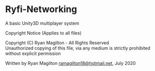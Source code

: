 # Ryfi-Networking
A basic Unity3D multiplayer system

Copyright Notice (Applies to all files)

 Copyright (C) Ryan Magilton - All Rights Reserved                            
 Unauthorized copying of this file, via any medium is strictly prohibited without explicit permission
 
 Written by Ryan Magilton <ramagilton18@hotmail.net>, July 2020                 
